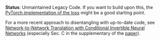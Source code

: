 **Status**: Unmaintained Legacy Code.
If you want to build upon this, the [PyTorch implementation of the
loss](rodi/pt/losses.py) might be a good starting point.

For a more recent approach to disentangling with up-to-date code, see
[Network-to-Network Translation with Conditional Invertible Neural Networks](https://github.com/CompVis/net2net) (especially Sec. C in the supplementary of the [paper](https://arxiv.org/abs/2005.13580)).
